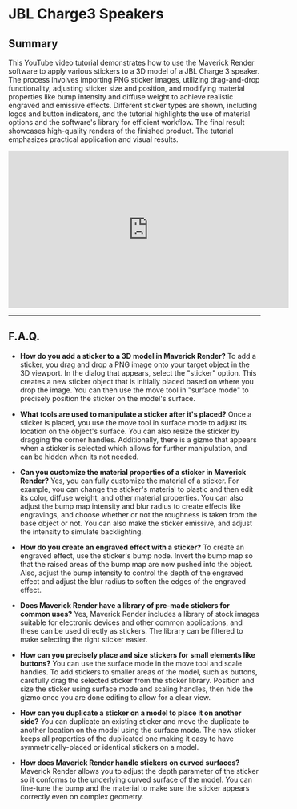 # JBL Charge3 Speakers

## Summary

This YouTube video tutorial demonstrates how to use the Maverick Render software to apply various stickers to a 3D model of a JBL Charge 3 speaker. The process involves importing PNG sticker images, utilizing drag-and-drop functionality, adjusting sticker size and position, and modifying material properties like bump intensity and diffuse weight to achieve realistic engraved and emissive effects. Different sticker types are shown, including logos and button indicators, and the tutorial highlights the use of material options and the software's library for efficient workflow. The final result showcases high-quality renders of the finished product. The tutorial emphasizes practical application and visual results.

<iframe width="560" height="315" src="https://www.youtube.com/embed/QcFE-1fXbM4?si=RqH8v90ZFVLkDs7b" title="YouTube video player" frameborder="0" allow="accelerometer; autoplay; clipboard-write; encrypted-media; gyroscope; picture-in-picture; web-share" referrerpolicy="strict-origin-when-cross-origin" allowfullscreen></iframe>

---

## F.A.Q.

- **How do you add a sticker to a 3D model in Maverick Render?**
To add a sticker, you drag and drop a PNG image onto your target object in the 3D viewport. In the dialog that appears, select the "sticker" option. This creates a new sticker object that is initially placed based on where you drop the image. You can then use the move tool in "surface mode" to precisely position the sticker on the model's surface.

- **What tools are used to manipulate a sticker after it's placed?**
Once a sticker is placed, you use the move tool in surface mode to adjust its location on the object's surface. You can also resize the sticker by dragging the corner handles. Additionally, there is a gizmo that appears when a sticker is selected which allows for further manipulation, and can be hidden when its not needed.

- **Can you customize the material properties of a sticker in Maverick Render?**
Yes, you can fully customize the material of a sticker. For example, you can change the sticker's material to plastic and then edit its color, diffuse weight, and other material properties. You can also adjust the bump map intensity and blur radius to create effects like engravings, and choose whether or not the roughness is taken from the base object or not. You can also make the sticker emissive, and adjust the intensity to simulate backlighting.

- **How do you create an engraved effect with a sticker?**
To create an engraved effect, use the sticker's bump node. Invert the bump map so that the raised areas of the bump map are now pushed into the object. Also, adjust the bump intensity to control the depth of the engraved effect and adjust the blur radius to soften the edges of the engraved effect.

- **Does Maverick Render have a library of pre-made stickers for common uses?**
Yes, Maverick Render includes a library of stock images suitable for electronic devices and other common applications, and these can be used directly as stickers. The library can be filtered to make selecting the right sticker easier.

- **How can you precisely place and size stickers for small elements like buttons?**
You can use the surface mode in the move tool and scale handles. To add stickers to smaller areas of the model, such as buttons, carefully drag the selected sticker from the sticker library. Position and size the sticker using surface mode and scaling handles, then hide the gizmo once you are done editing to allow for a clear view.

- **How can you duplicate a sticker on a model to place it on another side?**
You can duplicate an existing sticker and move the duplicate to another location on the model using the surface mode. The new sticker keeps all properties of the duplicated one making it easy to have symmetrically-placed or identical stickers on a model.

- **How does Maverick Render handle stickers on curved surfaces?**
Maverick Render allows you to adjust the depth parameter of the sticker so it conforms to the underlying curved surface of the model. You can fine-tune the bump and the material to make sure the sticker appears correctly even on complex geometry.